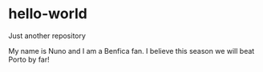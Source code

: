 # hello-world
Just another repository


My name is Nuno and I am a Benfica fan. I believe this season we will beat Porto by far!
